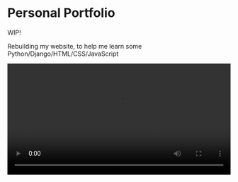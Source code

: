 # Personal Portfolio

WIP!

Rebuilding my website, to help me learn some Python/Django/HTML/CSS/JavaScript 

<p align="center">
<video src="https://user-images.githubusercontent.com/80905013/210729932-e67051ab-31e3-48c3-918c-8b409ede5d89.mp4" align="center" width="100%">
</p>


